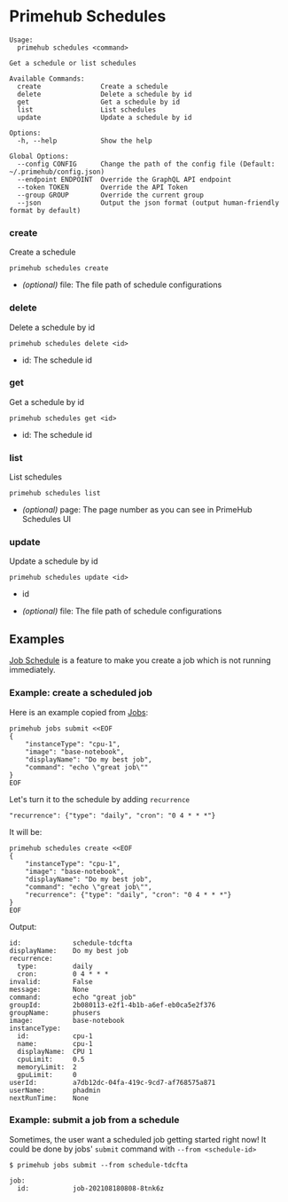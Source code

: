 
# Primehub Schedules

```
Usage: 
  primehub schedules <command>

Get a schedule or list schedules

Available Commands:
  create               Create a schedule
  delete               Delete a schedule by id
  get                  Get a schedule by id
  list                 List schedules
  update               Update a schedule by id

Options:
  -h, --help           Show the help

Global Options:
  --config CONFIG      Change the path of the config file (Default: ~/.primehub/config.json)
  --endpoint ENDPOINT  Override the GraphQL API endpoint
  --token TOKEN        Override the API Token
  --group GROUP        Override the current group
  --json               Output the json format (output human-friendly format by default)

```


### create

Create a schedule


```
primehub schedules create
```
 

* *(optional)* file: The file path of schedule configurations




### delete

Delete a schedule by id


```
primehub schedules delete <id>
```

* id: The schedule id
 




### get

Get a schedule by id


```
primehub schedules get <id>
```

* id: The schedule id
 




### list

List schedules


```
primehub schedules list
```
 

* *(optional)* page: The page number as you can see in PrimeHub Schedules UI




### update

Update a schedule by id


```
primehub schedules update <id>
```

* id
 

* *(optional)* file: The file path of schedule configurations



 

## Examples

[Job Schedule](https://docs.primehub.io/docs/job-scheduling-feature) is a feature to make you create a job which is not
running immediately.

### Example: create a scheduled job

Here is an example copied from [Jobs](jobs.md):

```
primehub jobs submit <<EOF
{
    "instanceType": "cpu-1",
    "image": "base-notebook",
    "displayName": "Do my best job",
    "command": "echo \"great job\""
}
EOF
```

Let's turn it to the schedule by adding `recurrence`

```
"recurrence": {"type": "daily", "cron": "0 4 * * *"}
```

It will be:

```
primehub schedules create <<EOF
{
    "instanceType": "cpu-1",
    "image": "base-notebook",
    "displayName": "Do my best job",
    "command": "echo \"great job\"",
    "recurrence": {"type": "daily", "cron": "0 4 * * *"}
}
EOF
```

Output:

```
id:             schedule-tdcfta
displayName:    Do my best job
recurrence:
  type:         daily
  cron:         0 4 * * *
invalid:        False
message:        None
command:        echo "great job"
groupId:        2b080113-e2f1-4b1b-a6ef-eb0ca5e2f376
groupName:      phusers
image:          base-notebook
instanceType:
  id:           cpu-1
  name:         cpu-1
  displayName:  CPU 1
  cpuLimit:     0.5
  memoryLimit:  2
  gpuLimit:     0
userId:         a7db12dc-04fa-419c-9cd7-af768575a871
userName:       phadmin
nextRunTime:    None
```

### Example: submit a job from a schedule

Sometimes, the user want a scheduled job getting started right now! It could be done by jobs' `submit` command
with `--from <schedule-id>`

```
$ primehub jobs submit --from schedule-tdcfta
```
```
job:
  id:           job-202108180808-8tnk6z
```